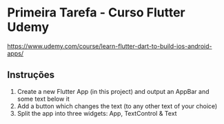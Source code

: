 # Primeira Tarefa - Curso Flutter Udemy

https://www.udemy.com/course/learn-flutter-dart-to-build-ios-android-apps/

## Instruções

1) Create a new Flutter App (in this project) and output an AppBar and some text below it
2) Add a button which changes the text (to any other text of your choice)
3) Split the app into three widgets: App, TextControl & Text